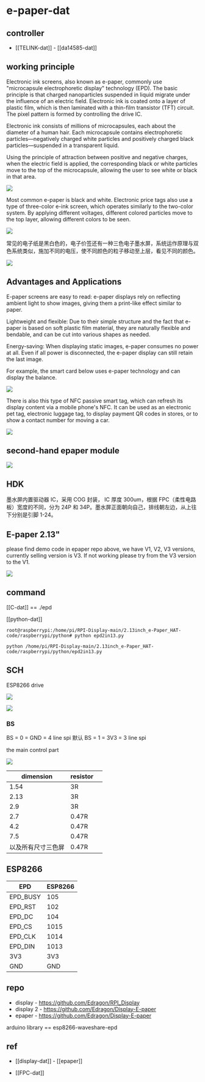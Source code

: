 
# e-paper-dat

## controller 

- [[TELINK-dat]] - [[da14585-dat]]


## working principle 


Electronic ink screens, also known as e-paper, commonly use "microcapsule electrophoretic display" technology (EPD). The basic principle is that charged nanoparticles suspended in liquid migrate under the influence of an electric field. Electronic ink is coated onto a layer of plastic film, which is then laminated with a thin-film transistor (TFT) circuit. The pixel pattern is formed by controlling the drive IC.

Electronic ink consists of millions of microcapsules, each about the diameter of a human hair. Each microcapsule contains electrophoretic particles—negatively charged white particles and positively charged black particles—suspended in a transparent liquid.

Using the principle of attraction between positive and negative charges, when the electric field is applied, the corresponding black or white particles move to the top of the microcapsule, allowing the user to see white or black in that area.

![](EDP-1.gif)

Most common e-paper is black and white. Electronic price tags also use a type of three-color e-ink screen, which operates similarly to the two-color system. By applying different voltages, different colored particles move to the top layer, allowing different colors to be seen.

![](EDP-1.gif)

常见的电子纸是黑白色的，电子价签还有一种三色电子墨水屏，系统运作原理与双色系统类似，施加不同的电压，使不同颜色的粒子移动至上层，看见不同的颜色。

![](EPD-CN.gif)


## Advantages and Applications

E-paper screens are easy to read: e-paper displays rely on reflecting ambient light to show images, giving them a print-like effect similar to paper.

Lightweight and flexible: Due to their simple structure and the fact that e-paper is based on soft plastic film material, they are naturally flexible and bendable, and can be cut into various shapes as needed.

Energy-saving: When displaying static images, e-paper consumes no power at all. Even if all power is disconnected, the e-paper display can still retain the last image.

For example, the smart card below uses e-paper technology and can display the balance.

![](2025-08-19-15-20-54.png)

There is also this type of NFC passive smart tag, which can refresh its display content via a mobile phone's NFC. It can be used as an electronic pet tag, electronic luggage tag, to display payment QR codes in stores, or to show a contact number for moving a car.

![](2025-08-19-15-21-10.png)

## second-hand epaper module 

![](2025-08-19-15-22-15.png)




## HDK 

墨水屏内置驱动器 IC，采用 COG 封装， IC 厚度 300um，根据 FPC（柔性电路板）宽度的不同，分为 24P 和 34P。墨水屏正面朝向自己，排线朝左边，从上往下分别是引脚 1-24。


## E-paper 2.13"

please find demo code in epaper repo above, we have V1, V2, V3 versions, currently selling version is V3. If not working please try from the V3 version to the V1.

![](2025-06-12-20-42-41.png)

## command 

[[C-dat]] == ./epd

[[python-dat]] 

    root@raspberrypi:/home/pi/RPI-Display-main/2.13inch_e-Paper_HAT-code/raspberrypi/python# python epd2in13.py

    python /home/pi/RPI-Display-main/2.13inch_e-Paper_HAT-code/raspberrypi/python/epd2in13.py





## SCH 

ESP8266 drive 

![](2025-08-19-15-06-08.png)

![](2025-08-19-15-06-34.png)


### BS 

BS = 0 = GND = 4 line spi 默认
BS = 1 = 3V3 = 3 line spi

the main control part 

![](2025-08-19-15-14-11.png)

| dimension          | resistor |   |
|--------------------|----------|---|
| 1.54               | 3R       |   |
| 2.13               | 3R       |   |
| 2.9                | 3R       |   |
| 2.7                | 0.47R    |   |
| 4.2                | 0.47R    |   |
| 7.5                | 0.47R    |   |
| 以及所有尺寸三色屏 | 0.47R    |   |

## ESP8266 

| EPD      | ESP8266 |
| -------- | ------- |
| EPD_BUSY | 105     |
| EPD_RST  | 102     |
| EPD_DC   | 104     |
| EPD_CS   | 1015    |
| EPD_CLK  | 1014    |
| EPD_DIN  | 1013    |
| 3V3      | 3V3     |
| GND      | GND     |



## repo 

- display - https://github.com/Edragon/RPI_Display
- display 2 - https://github.com/Edragon/Display-E-paper
- epaper - https://github.com/Edragon/Display-E-paper

arduino library == esp8266-waveshare-epd





## ref 

- [[display-dat]] - [[epaper]]

- [[FPC-dat]]
